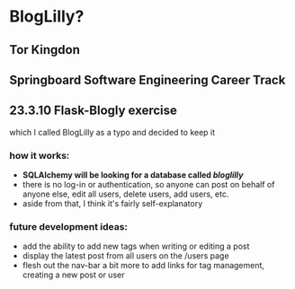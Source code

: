 # BlogLilly?

## Tor Kingdon
## Springboard Software Engineering Career Track

## 23.3.10 Flask-Blogly exercise
which I called BlogLilly as a typo and decided to keep it

### how it works:
 - **SQLAlchemy will be looking for a database called ***bloglilly*****
 - there is no log-in or authentication, so anyone can post on behalf of anyone else, edit all users, delete users, add users, etc.
 - aside from that, I think it's fairly self-explanatory

### future development ideas:
 - add the ability to add new tags when writing or editing a post
 - display the latest post from all users on the /users page
 - flesh out the nav-bar a bit more to add links for tag management, creating a new post or user


